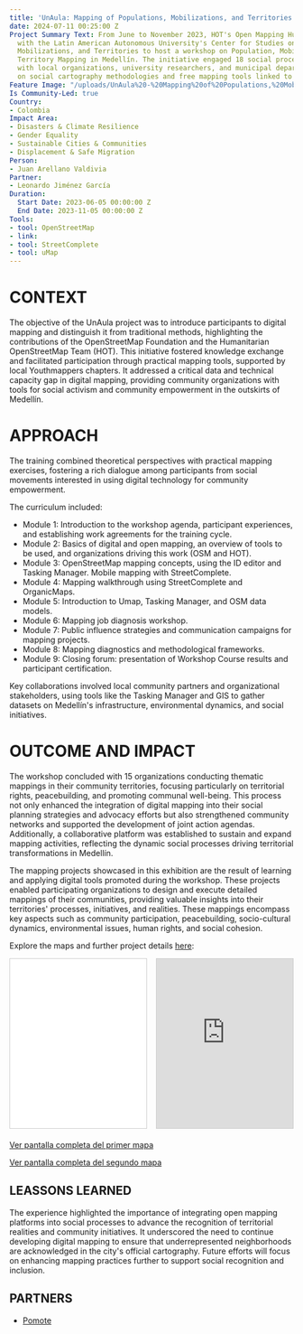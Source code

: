```yaml
---
title: 'UnAula: Mapping of Populations, Mobilizations, and Territories'
date: 2024-07-11 00:25:00 Z
Project Summary Text: From June to November 2023, HOT's Open Mapping Hub partnered
  with the Latin American Autonomous University's Center for Studies on Populations,
  Mobilizations, and Territories to host a workshop on Population, Mobilization, and
  Territory Mapping in Medellín. The initiative engaged 18 social processes, collaborating
  with local organizations, university researchers, and municipal departments, focusing
  on social cartography methodologies and free mapping tools linked to OpenStreetMap.
Feature Image: "/uploads/UnAula%20-%20Mapping%20of%20Populations,%20Mobilizations,%20and%20Territories.jpg"
Is Community-Led: true
Country:
- Colombia
Impact Area:
- Disasters & Climate Resilience
- Gender Equality
- Sustainable Cities & Communities
- Displacement & Safe Migration
Person:
- Juan Arellano Valdivia
Partner:
- Leonardo Jiménez García
Duration:
  Start Date: 2023-06-05 00:00:00 Z
  End Date: 2023-11-05 00:00:00 Z
Tools:
- tool: OpenStreetMap
- link: 
- tool: StreetComplete
- tool: uMap
---
```


# CONTEXT
The objective of the UnAula project was to introduce participants to digital mapping and distinguish it from traditional methods, highlighting the contributions of the OpenStreetMap Foundation and the Humanitarian OpenStreetMap Team (HOT). This initiative fostered knowledge exchange and facilitated participation through practical mapping tools, supported by local Youthmappers chapters. It addressed a critical data and technical capacity gap in digital mapping, providing community organizations with tools for social activism and community empowerment in the outskirts of Medellín.

# APPROACH
The training combined theoretical perspectives with practical mapping exercises, fostering a rich dialogue among participants from social movements interested in using digital technology for community empowerment.

The curriculum included:

- Module 1: Introduction to the workshop agenda, participant experiences, and establishing work agreements for the training cycle.
- Module 2: Basics of digital and open mapping, an overview of tools to be used, and organizations driving this work (OSM and HOT).
- Module 3: OpenStreetMap mapping concepts, using the ID editor and Tasking Manager. Mobile mapping with StreetComplete.
- Module 4: Mapping walkthrough using StreetComplete and OrganicMaps.
- Module 5: Introduction to Umap, Tasking Manager, and OSM data models.
- Module 6: Mapping job diagnosis workshop.
- Module 7: Public influence strategies and communication campaigns for mapping projects.
- Module 8: Mapping diagnostics and methodological frameworks.
- Module 9: Closing forum: presentation of Workshop Course results and participant certification.

Key collaborations involved local community partners and organizational stakeholders, using tools like the Tasking Manager and GIS to gather datasets on Medellín's infrastructure, environmental dynamics, and social initiatives.

# OUTCOME AND IMPACT
The workshop concluded with 15 organizations conducting thematic mappings in their community territories, focusing particularly on territorial rights, peacebuilding, and promoting communal well-being. This process not only enhanced the integration of digital mapping into their social planning strategies and advocacy efforts but also strengthened community networks and supported the development of joint action agendas. Additionally, a collaborative platform was established to sustain and expand mapping activities, reflecting the dynamic social processes driving territorial transformations in Medellín.

The mapping projects showcased in this exhibition are the result of learning and applying digital tools promoted during the workshop. These projects enabled participating organizations to design and execute detailed mappings of their communities, providing valuable insights into their territories' processes, initiatives, and realities. These mappings encompass key aspects such as community participation, peacebuilding, socio-cultural dynamics, environmental issues, human rights, and social cohesion.

Explore the maps and further project details [here](https://pomotecestudios.unaula.edu.co/mapeo-poblaciones/narrativas-de-mapeo):

<!DOCTYPE html>
<html lang="es">
<head>
  <meta charset="UTF-8">
  <meta name="viewport" content="width=device-width, initial-scale=1.0">
  <title>Mapas Incrustados</title>
  <style>
    .map-container {
      display: flex;
      justify-content: space-between;
      margin-bottom: 20px;
    }
    .map-container iframe {
      width: 48%; /* Ajusta el tamaño según tus necesidades */
      height: 300px;
      border: 1px solid #ccc;
    }
  </style>
</head>
<body>
  <div class="map-container">
    <iframe src="//umap.openstreetmap.fr/es/map/mapeo-centro-de-articulacion_979019?scaleControl=false&miniMap=false&scrollWheelZoom=false&zoomControl=true&editMode=disabled&moreControl=true&searchControl=null&tilelayersControl=null&embedControl=null&datalayersControl=true&onLoadPanel=databrowser&captionBar=false&captionMenus=true" frameborder="0" allowfullscreen></iframe>
    <iframe src="https://umap.openstreetmap.fr/es/map/iniciativas-de-paz_971908#12/6.2798/-75.5612" frameborder="0" allowfullscreen></iframe>
  </div>
  <p><a href="//umap.openstreetmap.fr/es/map/mapeo-centro-de-articulacion_979019?scaleControl=false&miniMap=false&scrollWheelZoom=true&zoomControl=true&editMode=disabled&moreControl=true&searchControl=null&tilelayersControl=null&embedControl=null&datalayersControl=true&onLoadPanel=databrowser&captionBar=false&captionMenus=true">Ver pantalla completa del primer mapa</a></p>
  <p><a href="https://umap.openstreetmap.fr/es/map/iniciativas-de-paz_971908#12/6.2798/-75.5612">Ver pantalla completa del segundo mapa</a></p>
</body>
</html>

## LEASSONS LEARNED
The experience highlighted the importance of integrating open mapping platforms into social processes to advance the recognition of territorial realities and community initiatives. It underscored the need to continue developing digital mapping to ensure that underrepresented neighborhoods are acknowledged in the city's official cartography. Future efforts will focus on enhancing mapping practices further to support social recognition and inclusion.

## PARTNERS
- [Pomote](https://pomotecestudios.unaula.edu.co/)